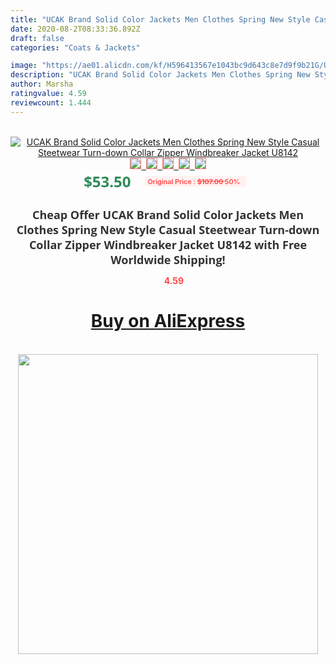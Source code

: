 ```yaml
---
title: "UCAK Brand Solid Color Jackets Men Clothes Spring New Style Casual Steetwear Turn-down Collar Zipper Windbreaker Jacket U8142"
date: 2020-08-2T08:33:36.892Z
draft: false
categories: "Coats & Jackets"

image: "https://ae01.alicdn.com/kf/H596413567e1043bc9d643c8e7d9f9b21G/UCAK-Brand-Solid-Color-Jackets-Men-Clothes-Spring-New-Style-Casual-Steetwear-Turn-down-Collar-Zipper.jpg"
description: "UCAK Brand Solid Color Jackets Men Clothes Spring New Style Casual Steetwear Turn-down Collar Zipper Windbreaker Jacket U8142"
author: Marsha
ratingvalue: 4.59
reviewcount: 1.444
---
```

<br>
<div style="text-align: center;">
<a href="https://s.click.aliexpress.com/e/_9jazEH" target="_blank" rel="nofollow noopener noreferrer"><img alt="UCAK Brand Solid Color Jackets Men Clothes Spring New Style Casual Steetwear Turn-down Collar Zipper Windbreaker Jacket U8142" class="magnifier-image" src="https://ae01.alicdn.com/kf/H596413567e1043bc9d643c8e7d9f9b21G/UCAK-Brand-Solid-Color-Jackets-Men-Clothes-Spring-New-Style-Casual-Steetwear-Turn-down-Collar-Zipper.jpg_640x640.jpg">
<br>
<img style="border:1px solid salmon" src="https://ae01.alicdn.com/kf/H596413567e1043bc9d643c8e7d9f9b21G/UCAK-Brand-Solid-Color-Jackets-Men-Clothes-Spring-New-Style-Casual-Steetwear-Turn-down-Collar-Zipper.jpg_120x120.jpg">&nbsp;&nbsp;<img style="border:1px solid salmon" src="https://ae01.alicdn.com/kf/H1615e75a7ada48babf9825633bb5c29dR/UCAK-Brand-Solid-Color-Jackets-Men-Clothes-Spring-New-Style-Casual-Steetwear-Turn-down-Collar-Zipper.jpg_120x120.jpg">&nbsp;&nbsp;<img style="border:1px solid salmon" src="https://ae01.alicdn.com/kf/H0bf0b8039080427db20802b28555c4ffr/UCAK-Brand-Solid-Color-Jackets-Men-Clothes-Spring-New-Style-Casual-Steetwear-Turn-down-Collar-Zipper.jpg_120x120.jpg">&nbsp;&nbsp;<img style="border:1px solid salmon" src="https://ae01.alicdn.com/kf/Ha8c01c5a7468406d848bc69151318871u/UCAK-Brand-Solid-Color-Jackets-Men-Clothes-Spring-New-Style-Casual-Steetwear-Turn-down-Collar-Zipper.jpg_120x120.jpg">&nbsp;&nbsp;<img style="border:1px solid salmon" src="https://ae01.alicdn.com/kf/Ha16f1b004f5949b492eb70b60fcb2d99f/UCAK-Brand-Solid-Color-Jackets-Men-Clothes-Spring-New-Style-Casual-Steetwear-Turn-down-Collar-Zipper.jpg_120x120.jpg"></a></div><br0>
<div style="text-align: center;"><span style="background-color: white; border: 0px; box-sizing: border-box; color: seagreen; display: inline-block; font-family: &quot;open sans&quot; , &quot;arial&quot; , &quot;helvetica&quot; , sans-serif , &quot;heiti&quot;; font-size: 24px; font-stretch: inherit; font-weight: 700; line-height: inherit; margin: 0px 10px 0px 0px; padding: 0px; vertical-align: middle;">$53.50 </span>
<span style="background: rgb(255 , 241 , 241); border-radius: 3px; border: 0px; box-sizing: border-box; color: #ff4747; display: inline-block; font-family: inherit; font-size: 12px; font-stretch: inherit; font-style: inherit; font-variant: inherit; font-weight: 600; line-height: inherit; margin: 0px; padding: 2px 5px; transform: scale(0.9); vertical-align: middle;">Original Price : <b style="text-decoration: line-through;">$107.00 </b> 50%&nbsp;&nbsp;</span></div>
<h1 style="color: #333333; display: inline-block; font-family: &quot;open sans&quot; , &quot;arial&quot; , &quot;helvetica&quot; , sans-serif , &quot;heiti&quot;; font-size: 18px; font-stretch: inherit; font-weight: 700; text-align: center;">Cheap Offer UCAK Brand Solid Color Jackets Men Clothes Spring New Style Casual Steetwear Turn-down Collar Zipper Windbreaker Jacket U8142 with Free Worldwide Shipping!</h1>
<div style="color: #ff4747; text-align: center;">
<img src="https://4.bp.blogspot.com/-M0ZcTcb-5uY/XleCXlxnR4I/AAAAAAAAAEc/OrjgMkXV1oMQFaCRZj5HQwOCBcu3w1FegCPcBGAYYCw/s1600/star.png" style="height: 15px;">&nbsp;<b>4.59</b></div>
<div class="button_cont" align="center"><a class="buynow_a" href="https://s.click.aliexpress.com/e/_9jazEH" target="_blank" rel="nofollow noopener noreferrer"><H1>Buy on AliExpress</H1></a></div><br>
<div class="separator" style="clear: both; text-align: center;">
<img src="https://lh3.googleusercontent.com/-pTy5HemUv9M/XlePHvY0dAI/AAAAAAAAAE4/0nX5iRUoIWY8eMW9Dpxeirr157OZliDIgCLcBGAsYHQ/s1600/badge.gif" width="480">
</div>
